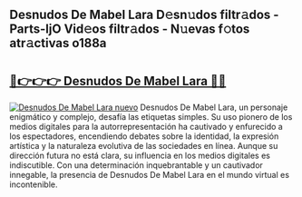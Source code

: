 ## Desnudos De Mabel Lara D𝚎sn𝚞dos filtr𝚊dos - Parts-ljO Vid𝚎os filtr𝚊dos - N𝚞evas f𝚘tos atr𝚊ctivas o188a

# <h2><a href="http://mb9vfk.tromn.icu/?c=Desnudos+De+Mabel+Lara">🔗👉👉👉 Desnudos De Mabel Lara 🔗🔗</a></h2>

[![Desnudos De Mabel Lara nuevo](https://i.imgur.com/pEAQMta.gif)](http://mb9vfk.tromn.icu/?c=Desnudos+De+Mabel+Lara)
Desnudos De Mabel Lara, un personaje enigmático y complejo, desafía las etiquetas simples. Su uso pionero de los medios digitales para la autorrepresentación ha cautivado y enfurecido a los espectadores, encendiendo debates sobre la identidad, la expresión artística y la naturaleza evolutiva de las sociedades en línea. Aunque su dirección futura no está clara, su influencia en los medios digitales es indiscutible. Con una determinación inquebrantable y un cautivador innegable, la presencia de Desnudos De Mabel Lara en el mundo virtual es incontenible.
